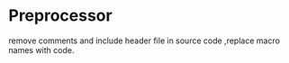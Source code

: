**Preprocessor**
======================
remove comments and include header file
in source code ,replace macro names with 
code.